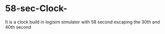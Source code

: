 # 58-sec-Clock-
It is a clock build in logisim simulator with 58 second escaping the 30th and 40th second
